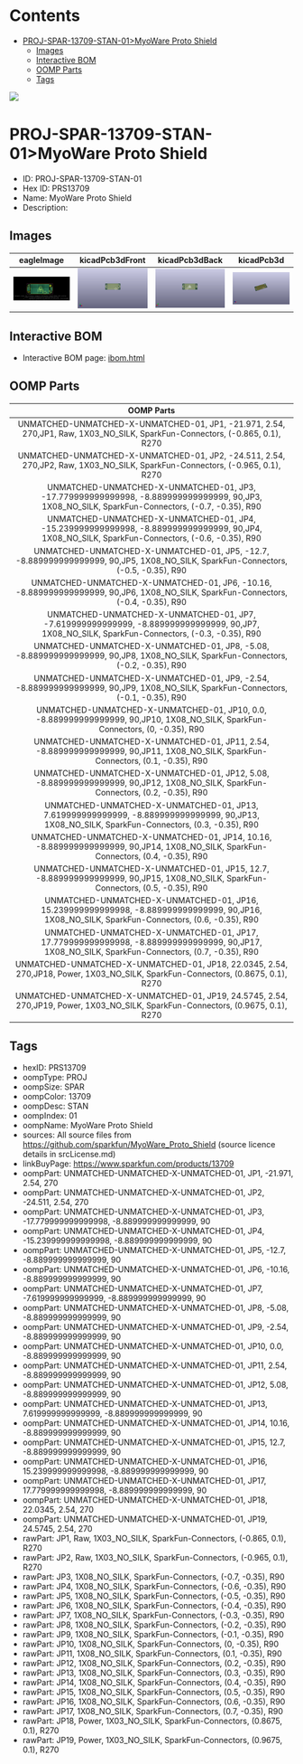 



Contents
========

* [PROJ-SPAR-13709-STAN-01>MyoWare Proto Shield](#proj-spar-13709-stan-01myoware-proto-shield)
	* [Images](#images)
	* [Interactive BOM](#interactive-bom)
	* [OOMP Parts](#oomp-parts)
	* [Tags](#tags)
  
![][im]
# PROJ-SPAR-13709-STAN-01>MyoWare Proto Shield

- ID: PROJ-SPAR-13709-STAN-01
- Hex ID: PRS13709
- Name: MyoWare Proto Shield
- Description: 

## Images
  
  

|eagleImage|kicadPcb3dFront|kicadPcb3dBack|kicadPcb3d|
| :---: | :---: | :---: | :---: |
|[![eagleImage](eagleImage_140.png)](eagleImage_600.png)|[![kicadPcb3dFront](kicadPcb3dFront_140.png)](kicadPcb3dFront_600.png)|[![kicadPcb3dBack](kicadPcb3dBack_140.png)](kicadPcb3dBack_600.png)|[![kicadPcb3d](kicadPcb3d_140.png)](kicadPcb3d_600.png)|

## Interactive BOM

- Interactive BOM page: [ibom.html](kicad/bom/ibom.html)

## OOMP Parts
  

|OOMP Parts|
| :---: |
|UNMATCHED-UNMATCHED-X-UNMATCHED-01, JP1, -21.971, 2.54, 270,JP1, Raw, 1X03_NO_SILK, SparkFun-Connectors, (-0.865, 0.1), R270|
|UNMATCHED-UNMATCHED-X-UNMATCHED-01, JP2, -24.511, 2.54, 270,JP2, Raw, 1X03_NO_SILK, SparkFun-Connectors, (-0.965, 0.1), R270|
|UNMATCHED-UNMATCHED-X-UNMATCHED-01, JP3, -17.779999999999998, -8.889999999999999, 90,JP3, 1X08_NO_SILK, SparkFun-Connectors, (-0.7, -0.35), R90|
|UNMATCHED-UNMATCHED-X-UNMATCHED-01, JP4, -15.239999999999998, -8.889999999999999, 90,JP4, 1X08_NO_SILK, SparkFun-Connectors, (-0.6, -0.35), R90|
|UNMATCHED-UNMATCHED-X-UNMATCHED-01, JP5, -12.7, -8.889999999999999, 90,JP5, 1X08_NO_SILK, SparkFun-Connectors, (-0.5, -0.35), R90|
|UNMATCHED-UNMATCHED-X-UNMATCHED-01, JP6, -10.16, -8.889999999999999, 90,JP6, 1X08_NO_SILK, SparkFun-Connectors, (-0.4, -0.35), R90|
|UNMATCHED-UNMATCHED-X-UNMATCHED-01, JP7, -7.619999999999999, -8.889999999999999, 90,JP7, 1X08_NO_SILK, SparkFun-Connectors, (-0.3, -0.35), R90|
|UNMATCHED-UNMATCHED-X-UNMATCHED-01, JP8, -5.08, -8.889999999999999, 90,JP8, 1X08_NO_SILK, SparkFun-Connectors, (-0.2, -0.35), R90|
|UNMATCHED-UNMATCHED-X-UNMATCHED-01, JP9, -2.54, -8.889999999999999, 90,JP9, 1X08_NO_SILK, SparkFun-Connectors, (-0.1, -0.35), R90|
|UNMATCHED-UNMATCHED-X-UNMATCHED-01, JP10, 0.0, -8.889999999999999, 90,JP10, 1X08_NO_SILK, SparkFun-Connectors, (0, -0.35), R90|
|UNMATCHED-UNMATCHED-X-UNMATCHED-01, JP11, 2.54, -8.889999999999999, 90,JP11, 1X08_NO_SILK, SparkFun-Connectors, (0.1, -0.35), R90|
|UNMATCHED-UNMATCHED-X-UNMATCHED-01, JP12, 5.08, -8.889999999999999, 90,JP12, 1X08_NO_SILK, SparkFun-Connectors, (0.2, -0.35), R90|
|UNMATCHED-UNMATCHED-X-UNMATCHED-01, JP13, 7.619999999999999, -8.889999999999999, 90,JP13, 1X08_NO_SILK, SparkFun-Connectors, (0.3, -0.35), R90|
|UNMATCHED-UNMATCHED-X-UNMATCHED-01, JP14, 10.16, -8.889999999999999, 90,JP14, 1X08_NO_SILK, SparkFun-Connectors, (0.4, -0.35), R90|
|UNMATCHED-UNMATCHED-X-UNMATCHED-01, JP15, 12.7, -8.889999999999999, 90,JP15, 1X08_NO_SILK, SparkFun-Connectors, (0.5, -0.35), R90|
|UNMATCHED-UNMATCHED-X-UNMATCHED-01, JP16, 15.239999999999998, -8.889999999999999, 90,JP16, 1X08_NO_SILK, SparkFun-Connectors, (0.6, -0.35), R90|
|UNMATCHED-UNMATCHED-X-UNMATCHED-01, JP17, 17.779999999999998, -8.889999999999999, 90,JP17, 1X08_NO_SILK, SparkFun-Connectors, (0.7, -0.35), R90|
|UNMATCHED-UNMATCHED-X-UNMATCHED-01, JP18, 22.0345, 2.54, 270,JP18, Power, 1X03_NO_SILK, SparkFun-Connectors, (0.8675, 0.1), R270|
|UNMATCHED-UNMATCHED-X-UNMATCHED-01, JP19, 24.5745, 2.54, 270,JP19, Power, 1X03_NO_SILK, SparkFun-Connectors, (0.9675, 0.1), R270|

## Tags

- hexID: PRS13709
- oompType: PROJ
- oompSize: SPAR
- oompColor: 13709
- oompDesc: STAN
- oompIndex: 01
- oompName: MyoWare Proto Shield
- sources: All source files from https://github.com/sparkfun/MyoWare_Proto_Shield (source licence details in srcLicense.md)
- linkBuyPage: https://www.sparkfun.com/products/13709
- oompPart: UNMATCHED-UNMATCHED-X-UNMATCHED-01, JP1, -21.971, 2.54, 270
- oompPart: UNMATCHED-UNMATCHED-X-UNMATCHED-01, JP2, -24.511, 2.54, 270
- oompPart: UNMATCHED-UNMATCHED-X-UNMATCHED-01, JP3, -17.779999999999998, -8.889999999999999, 90
- oompPart: UNMATCHED-UNMATCHED-X-UNMATCHED-01, JP4, -15.239999999999998, -8.889999999999999, 90
- oompPart: UNMATCHED-UNMATCHED-X-UNMATCHED-01, JP5, -12.7, -8.889999999999999, 90
- oompPart: UNMATCHED-UNMATCHED-X-UNMATCHED-01, JP6, -10.16, -8.889999999999999, 90
- oompPart: UNMATCHED-UNMATCHED-X-UNMATCHED-01, JP7, -7.619999999999999, -8.889999999999999, 90
- oompPart: UNMATCHED-UNMATCHED-X-UNMATCHED-01, JP8, -5.08, -8.889999999999999, 90
- oompPart: UNMATCHED-UNMATCHED-X-UNMATCHED-01, JP9, -2.54, -8.889999999999999, 90
- oompPart: UNMATCHED-UNMATCHED-X-UNMATCHED-01, JP10, 0.0, -8.889999999999999, 90
- oompPart: UNMATCHED-UNMATCHED-X-UNMATCHED-01, JP11, 2.54, -8.889999999999999, 90
- oompPart: UNMATCHED-UNMATCHED-X-UNMATCHED-01, JP12, 5.08, -8.889999999999999, 90
- oompPart: UNMATCHED-UNMATCHED-X-UNMATCHED-01, JP13, 7.619999999999999, -8.889999999999999, 90
- oompPart: UNMATCHED-UNMATCHED-X-UNMATCHED-01, JP14, 10.16, -8.889999999999999, 90
- oompPart: UNMATCHED-UNMATCHED-X-UNMATCHED-01, JP15, 12.7, -8.889999999999999, 90
- oompPart: UNMATCHED-UNMATCHED-X-UNMATCHED-01, JP16, 15.239999999999998, -8.889999999999999, 90
- oompPart: UNMATCHED-UNMATCHED-X-UNMATCHED-01, JP17, 17.779999999999998, -8.889999999999999, 90
- oompPart: UNMATCHED-UNMATCHED-X-UNMATCHED-01, JP18, 22.0345, 2.54, 270
- oompPart: UNMATCHED-UNMATCHED-X-UNMATCHED-01, JP19, 24.5745, 2.54, 270
- rawPart: JP1, Raw, 1X03_NO_SILK, SparkFun-Connectors, (-0.865, 0.1), R270
- rawPart: JP2, Raw, 1X03_NO_SILK, SparkFun-Connectors, (-0.965, 0.1), R270
- rawPart: JP3, 1X08_NO_SILK, SparkFun-Connectors, (-0.7, -0.35), R90
- rawPart: JP4, 1X08_NO_SILK, SparkFun-Connectors, (-0.6, -0.35), R90
- rawPart: JP5, 1X08_NO_SILK, SparkFun-Connectors, (-0.5, -0.35), R90
- rawPart: JP6, 1X08_NO_SILK, SparkFun-Connectors, (-0.4, -0.35), R90
- rawPart: JP7, 1X08_NO_SILK, SparkFun-Connectors, (-0.3, -0.35), R90
- rawPart: JP8, 1X08_NO_SILK, SparkFun-Connectors, (-0.2, -0.35), R90
- rawPart: JP9, 1X08_NO_SILK, SparkFun-Connectors, (-0.1, -0.35), R90
- rawPart: JP10, 1X08_NO_SILK, SparkFun-Connectors, (0, -0.35), R90
- rawPart: JP11, 1X08_NO_SILK, SparkFun-Connectors, (0.1, -0.35), R90
- rawPart: JP12, 1X08_NO_SILK, SparkFun-Connectors, (0.2, -0.35), R90
- rawPart: JP13, 1X08_NO_SILK, SparkFun-Connectors, (0.3, -0.35), R90
- rawPart: JP14, 1X08_NO_SILK, SparkFun-Connectors, (0.4, -0.35), R90
- rawPart: JP15, 1X08_NO_SILK, SparkFun-Connectors, (0.5, -0.35), R90
- rawPart: JP16, 1X08_NO_SILK, SparkFun-Connectors, (0.6, -0.35), R90
- rawPart: JP17, 1X08_NO_SILK, SparkFun-Connectors, (0.7, -0.35), R90
- rawPart: JP18, Power, 1X03_NO_SILK, SparkFun-Connectors, (0.8675, 0.1), R270
- rawPart: JP19, Power, 1X03_NO_SILK, SparkFun-Connectors, (0.9675, 0.1), R270



[im]: kicadPcb3d_450.png
